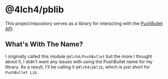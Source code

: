 # @4lch4/pblib

This project/repository serves as a library for interacting with the [PushBullet API][0].

## What's With The Name?

I originally called this module `@4lch4/PushBullet` but the more I thought about it, I didn't want any issues with using the PushBullet name for my library. As a result, I'll be calling it `@4lch4/pblib`, which is just short for `PushBullet Lib`.

[0]: https://docs.pushbullet.com/
